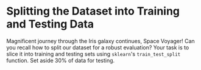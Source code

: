 # Splitting the Dataset into Training and Testing Data

Magnificent journey through the Iris galaxy continues, Space Voyager! Can you recall how to split our dataset for a robust evaluation? Your task is to slice it into training and testing sets using `sklearn`'s `train_test_split` function. Set aside 30% of data for testing.